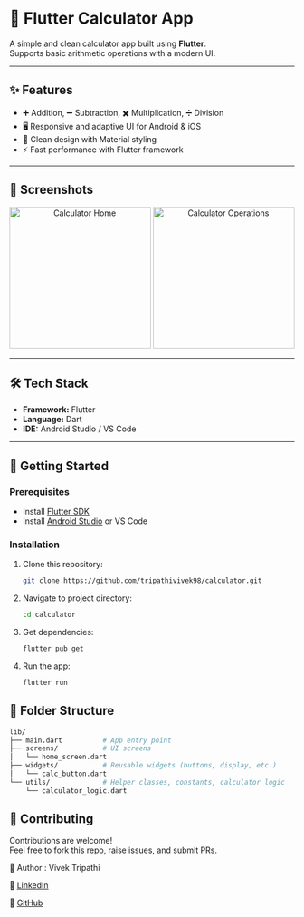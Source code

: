 # 🧮 Flutter Calculator App

A simple and clean calculator app built using **Flutter**.  
Supports basic arithmetic operations with a modern UI.

---

## ✨ Features
- ➕ Addition, ➖ Subtraction, ✖️ Multiplication, ➗ Division  
- 🖥️ Responsive and adaptive UI for Android & iOS  
- 🎨 Clean design with Material styling  
- ⚡ Fast performance with Flutter framework  

---

## 📱 Screenshots
<p align="center">
  <img src="screenshots/home.png" alt="Calculator Home" width="250"/>
  <img src="screenshots/operations.png" alt="Calculator Operations" width="250"/>
</p>

---

## 🛠️ Tech Stack
- **Framework:** Flutter  
- **Language:** Dart  
- **IDE:** Android Studio / VS Code  

---

## 🚀 Getting Started

### Prerequisites
- Install [Flutter SDK](https://flutter.dev/docs/get-started/install)  
- Install [Android Studio](https://developer.android.com/studio) or VS Code  

### Installation
1. Clone this repository:
   ```bash
   git clone https://github.com/tripathivivek98/calculator.git
2. Navigate to project directory:
   ```bash
   cd calculator
3. Get dependencies:
   ```bash
   flutter pub get
4. Run the app:
   ```bash
   flutter run


## 📂 Folder Structure

  ```bash
  lib/
  ├── main.dart          # App entry point
  ├── screens/           # UI screens
  │   └── home_screen.dart
  ├── widgets/           # Reusable widgets (buttons, display, etc.)
  │   └── calc_button.dart
  └── utils/             # Helper classes, constants, calculator logic
      └── calculator_logic.dart
  ```


## 🤝 Contributing
Contributions are welcome!<br>
Feel free to fork this repo, raise issues, and submit PRs.


👤 Author : Vivek Tripathi

💼 [LinkedIn](https://www.linkedin.com/in/vivek--tripathi/)

🐙 [GitHub](https://github.com/tripathivivek98)


   
